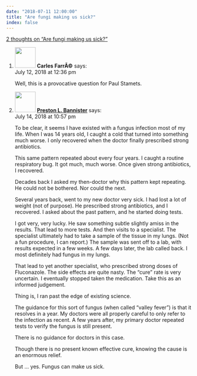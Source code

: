 ```yaml
---
date: "2018-07-11 12:00:00"
title: "Are fungi making us sick?"
index: false
---
```


[2 thoughts on &ldquo;Are fungi making us sick?&rdquo;](/lemire/blog/2018/07-11-are-fungi-making-us-sick)

<ol class="comment-list">
<li id="comment-316675" class="comment even thread-even depth-1">
<div class="comment-author vcard">
<img alt src="https://secure.gravatar.com/avatar/c6fe057c1031eb41feef4d9191f83c74?s=56&#038;d=mm&#038;r=g" srcset="https://secure.gravatar.com/avatar/c6fe057c1031eb41feef4d9191f83c74?s=112&#038;d=mm&#038;r=g 2x" class="avatar avatar-56 photo" height="56" width="56" decoding="async" /> <b class="fn">Carles FarrÃ©</b> <span class="says">says:</span> </div>
<div class="comment-metadata"><time datetime="2018-07-12T12:36:17+00:00">July 12, 2018 at 12:36 pm</time></a> </div>
<div class="comment-content">
<p>Well, this is a provocative question for Paul Stamets.</p>
</div>
</li>
<li id="comment-317456" class="comment odd alt thread-odd thread-alt depth-1">
<div class="comment-author vcard">
<img alt src="https://secure.gravatar.com/avatar/9087622186f0fe01571cfd0add715302?s=56&#038;d=mm&#038;r=g" srcset="https://secure.gravatar.com/avatar/9087622186f0fe01571cfd0add715302?s=112&#038;d=mm&#038;r=g 2x" class="avatar avatar-56 photo" height="56" width="56" decoding="async" /> <b class="fn"><a href="http://bannister.us/" class="url" rel="ugc external nofollow">Preston L. Bannister</a></b> <span class="says">says:</span> </div>
<div class="comment-metadata"><time datetime="2018-07-14T22:57:09+00:00">July 14, 2018 at 10:57 pm</time></a> </div>
<div class="comment-content">
<p>To be clear, it seems I have existed with a fungus infection most of my life. When I was 14 years old, I caught a cold that turned into something much worse. I only recovered when the doctor finally prescribed strong antibiotics.</p>
<p>This same pattern repeated about every four years. I caught a routine respiratory bug. It got much, much worse. Once given strong antibiotics, I recovered.</p>
<p>Decades back I asked my then-doctor why this pattern kept repeating. He could not be bothered. Nor could the next.</p>
<p>Several years back, went to my new doctor very sick. I had lost a lot of weight (not of purpose). He prescribed strong antibiotics, and I recovered. I asked about the past pattern, and he started doing tests.</p>
<p>I got very, very lucky. He saw something subtle slightly amiss in the results. That lead to more tests. And then visits to a specialist. The specialist ultimately had to take a sample of the tissue in my lungs. (Not a fun procedure, I can report.) The sample was sent off to a lab, with results expected in a few weeks. A few days later, the lab called back. I most definitely had fungus in my lungs.</p>
<p>That lead to yet another specialist, who prescribed strong doses of Fluconazole. The side effects are quite nasty. The &ldquo;cure&rdquo; rate is very uncertain. I eventually stopped taken the medication. Take this as an informed judgement.</p>
<p>Thing is, I ran past the edge of existing science.</p>
<p>The guidance for this sort of fungus (when called &ldquo;valley fever&rdquo;) is that it resolves in a year. My doctors were all properly careful to only refer to the infection as recent. A few years after, my primary doctor repeated tests to verify the fungus is still present.</p>
<p>There is no guidance for doctors in this case.</p>
<p>Though there is no present known effective cure, knowing the cause is an enormous relief.</p>
<p>But &#8230; yes. Fungus can make us sick.</p>
</div>
</li>
</ol>

